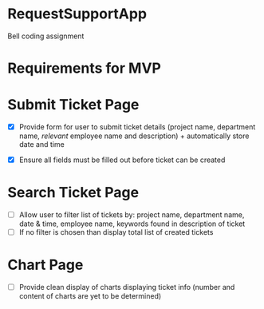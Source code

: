 # RequestSupportApp
Bell coding assignment

# Requirements for MVP

# Submit Ticket Page
- [x] Provide form for user to submit ticket details (project name, department name, *relevant* employee name and description) + automatically store date and time
- [x] Ensure all fields must be filled out before ticket can be created


# Search Ticket Page
- [ ] Allow user to filter list of tickets by: project name, department name, date & time, employee name, keywords found in description of ticket
- [ ] If no filter is chosen than display total list of created tickets

# Chart Page
- [ ] Provide clean display of charts displaying ticket info (number and content of charts are yet to be determined)


